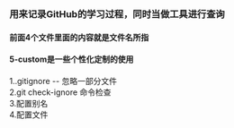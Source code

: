 ### 用来记录GitHub的学习过程，同时当做工具进行查询

#### 前面4个文件里面的内容就是文件名所指

#### 5-custom是一些个性化定制的使用
1..gitignore -- 忽略一部分文件<br/>
2.git check-ignore 命令检查<br/>
3.配置别名<br/>
4.配置文件<br/>

